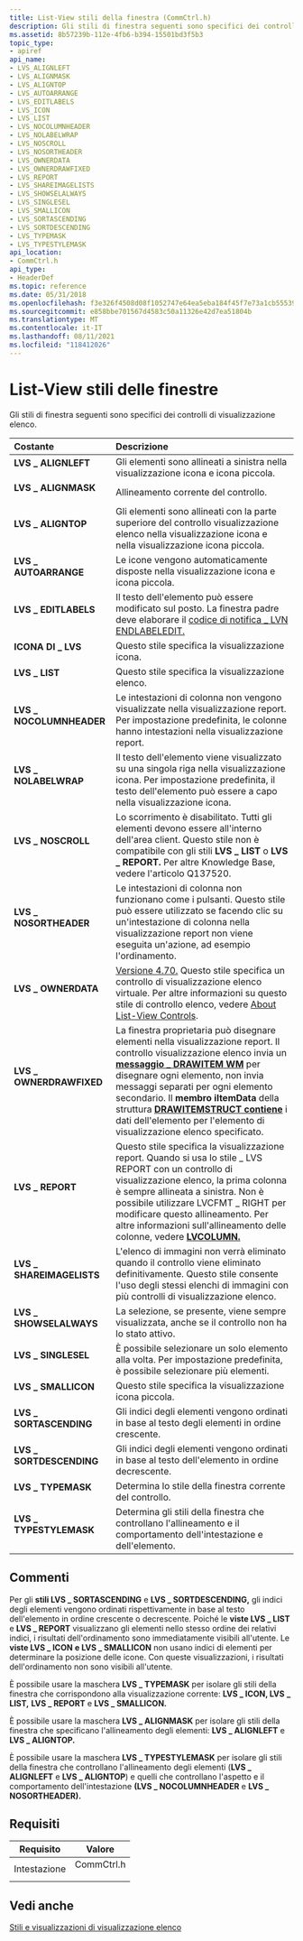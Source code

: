 ```yaml
---
title: List-View stili della finestra (CommCtrl.h)
description: Gli stili di finestra seguenti sono specifici dei controlli di visualizzazione elenco.
ms.assetid: 8b57239b-112e-4fb6-b394-15501bd3f5b3
topic_type:
- apiref
api_name:
- LVS_ALIGNLEFT
- LVS_ALIGNMASK
- LVS_ALIGNTOP
- LVS_AUTOARRANGE
- LVS_EDITLABELS
- LVS_ICON
- LVS_LIST
- LVS_NOCOLUMNHEADER
- LVS_NOLABELWRAP
- LVS_NOSCROLL
- LVS_NOSORTHEADER
- LVS_OWNERDATA
- LVS_OWNERDRAWFIXED
- LVS_REPORT
- LVS_SHAREIMAGELISTS
- LVS_SHOWSELALWAYS
- LVS_SINGLESEL
- LVS_SMALLICON
- LVS_SORTASCENDING
- LVS_SORTDESCENDING
- LVS_TYPEMASK
- LVS_TYPESTYLEMASK
api_location:
- CommCtrl.h
api_type:
- HeaderDef
ms.topic: reference
ms.date: 05/31/2018
ms.openlocfilehash: f3e326f4508d08f1052747e64ea5eba184f45f7e73a1cb55539255a27fd8c8c6
ms.sourcegitcommit: e858bbe701567d4583c50a11326e42d7ea51804b
ms.translationtype: MT
ms.contentlocale: it-IT
ms.lasthandoff: 08/11/2021
ms.locfileid: "118412026"
---
```

# <a name="list-view-window-styles"></a>List-View stili delle finestre

Gli stili di finestra seguenti sono specifici dei controlli di visualizzazione elenco.



| Costante                                                                                                                                                                        | Descrizione                                                                                                                                                                                                                                                                                                                                                 |
|:--------------------------------------------------------------------------------------------------------------------------------------------------------------------------------|:------------------------------------------------------------------------------------------------------------------------------------------------------------------------------------------------------------------------------------------------------------------------------------------------------------------------------------------------------------|
| <span id="LVS_ALIGNLEFT"></span><span id="lvs_alignleft"></span><dl> <dt>**LVS \_ ALIGNLEFT**</dt> </dl>                   | Gli elementi sono allineati a sinistra nella visualizzazione icona e icona piccola. <br/>                                                                                                                                                                                                                                                                                             |
| <span id="LVS_ALIGNMASK"></span><span id="lvs_alignmask"></span><dl> <dt>**LVS \_ ALIGNMASK**</dt> </dl>                   | Allineamento corrente del controllo. <br/>                                                                                                                                                                                                                                                                                                                |
| <span id="LVS_ALIGNTOP"></span><span id="lvs_aligntop"></span><dl> <dt>**LVS \_ ALIGNTOP**</dt> </dl>                      | Gli elementi sono allineati con la parte superiore del controllo visualizzazione elenco nella visualizzazione icona e nella visualizzazione icona piccola. <br/>                                                                                                                                                                                                                                                            |
| <span id="LVS_AUTOARRANGE"></span><span id="lvs_autoarrange"></span><dl> <dt>**LVS \_ AUTOARRANGE**</dt> </dl>             | Le icone vengono automaticamente disposte nella visualizzazione icona e icona piccola. <br/>                                                                                                                                                                                                                                                                              |
| <span id="LVS_EDITLABELS"></span><span id="lvs_editlabels"></span><dl> <dt>**LVS \_ EDITLABELS**</dt> </dl>                | Il testo dell'elemento può essere modificato sul posto. La finestra padre deve elaborare il [codice di notifica \_ LVN ENDLABELEDIT.](lvn-endlabeledit.md) <br/>                                                                                                                                                                                                               |
| <span id="LVS_ICON"></span><span id="lvs_icon"></span><dl> <dt>**ICONA DI \_ LVS**</dt> </dl>                                  | Questo stile specifica la visualizzazione icona. <br/>                                                                                                                                                                                                                                                                                                                 |
| <span id="LVS_LIST"></span><span id="lvs_list"></span><dl> <dt>**LVS \_ LIST**</dt> </dl>                                  | Questo stile specifica la visualizzazione elenco. <br/>                                                                                                                                                                                                                                                                                                                 |
| <span id="LVS_NOCOLUMNHEADER"></span><span id="lvs_nocolumnheader"></span><dl> <dt>**LVS \_ NOCOLUMNHEADER**</dt> </dl>    | Le intestazioni di colonna non vengono visualizzate nella visualizzazione report. Per impostazione predefinita, le colonne hanno intestazioni nella visualizzazione report. <br/>                                                                                                                                                                                                                                               |
| <span id="LVS_NOLABELWRAP"></span><span id="lvs_nolabelwrap"></span><dl> <dt>**LVS \_ NOLABELWRAP**</dt> </dl>             | Il testo dell'elemento viene visualizzato su una singola riga nella visualizzazione icona. Per impostazione predefinita, il testo dell'elemento può essere a capo nella visualizzazione icona. <br/>                                                                                                                                                                                                                                              |
| <span id="LVS_NOSCROLL"></span><span id="lvs_noscroll"></span><dl> <dt>**LVS \_ NOSCROLL**</dt> </dl>                      | Lo scorrimento è disabilitato. Tutti gli elementi devono essere all'interno dell'area client. Questo stile non è compatibile con gli stili **LVS \_ LIST** o **LVS \_ REPORT.** Per altre Knowledge Base, vedere l'articolo Q137520. <br/>                                                                                                                                      |
| <span id="LVS_NOSORTHEADER"></span><span id="lvs_nosortheader"></span><dl> <dt>**LVS \_ NOSORTHEADER**</dt> </dl>          | Le intestazioni di colonna non funzionano come i pulsanti. Questo stile può essere utilizzato se facendo clic su un'intestazione di colonna nella visualizzazione report non viene eseguita un'azione, ad esempio l'ordinamento. <br/>                                                                                                                                                                                       |
| <span id="LVS_OWNERDATA"></span><span id="lvs_ownerdata"></span><dl> <dt>**LVS \_ OWNERDATA**</dt> </dl>                   | [Versione 4.70.](common-control-versions.md) Questo stile specifica un controllo di visualizzazione elenco virtuale. Per altre informazioni su questo stile di controllo elenco, vedere [About List-View Controls](list-view-controls-overview.md). <br/>                                                                                                                             |
| <span id="LVS_OWNERDRAWFIXED"></span><span id="lvs_ownerdrawfixed"></span><dl> <dt>**LVS \_ OWNERDRAWFIXED**</dt> </dl>    | La finestra proprietaria può disegnare elementi nella visualizzazione report. Il controllo visualizzazione elenco invia un [**messaggio \_ DRAWITEM WM**](wm-drawitem.md) per disegnare ogni elemento, non invia messaggi separati per ogni elemento secondario. Il **membro iItemData** della struttura [**DRAWITEMSTRUCT contiene**](/windows/win32/api/winuser/ns-winuser-drawitemstruct) i dati dell'elemento per l'elemento di visualizzazione elenco specificato. <br/> |
| <span id="LVS_REPORT"></span><span id="lvs_report"></span><dl> <dt>**LVS \_ REPORT**</dt> </dl>                            | Questo stile specifica la visualizzazione report. Quando si usa lo stile \_ LVS REPORT con un controllo di visualizzazione elenco, la prima colonna è sempre allineata a sinistra. Non è possibile utilizzare LVCFMT \_ RIGHT per modificare questo allineamento. Per altre informazioni sull'allineamento delle colonne, vedere [**LVCOLUMN.**](/windows/win32/api/commctrl/ns-commctrl-lvcolumna) <br/>                                                                      |
| <span id="LVS_SHAREIMAGELISTS"></span><span id="lvs_shareimagelists"></span><dl> <dt>**LVS \_ SHAREIMAGELISTS**</dt> </dl> | L'elenco di immagini non verrà eliminato quando il controllo viene eliminato definitivamente. Questo stile consente l'uso degli stessi elenchi di immagini con più controlli di visualizzazione elenco. <br/>                                                                                                                                                                                          |
| <span id="LVS_SHOWSELALWAYS"></span><span id="lvs_showselalways"></span><dl> <dt>**LVS \_ SHOWSELALWAYS**</dt> </dl>       | La selezione, se presente, viene sempre visualizzata, anche se il controllo non ha lo stato attivo. <br/>                                                                                                                                                                                                                                                            |
| <span id="LVS_SINGLESEL"></span><span id="lvs_singlesel"></span><dl> <dt>**LVS \_ SINGLESEL**</dt> </dl>                   | È possibile selezionare un solo elemento alla volta. Per impostazione predefinita, è possibile selezionare più elementi. <br/>                                                                                                                                                                                                                                                            |
| <span id="LVS_SMALLICON"></span><span id="lvs_smallicon"></span><dl> <dt>**LVS \_ SMALLICON**</dt> </dl>                   | Questo stile specifica la visualizzazione icona piccola. <br/>                                                                                                                                                                                                                                                                                                           |
| <span id="LVS_SORTASCENDING"></span><span id="lvs_sortascending"></span><dl> <dt>**LVS \_ SORTASCENDING**</dt> </dl>       | Gli indici degli elementi vengono ordinati in base al testo degli elementi in ordine crescente. <br/>                                                                                                                                                                                                                                                                                  |
| <span id="LVS_SORTDESCENDING"></span><span id="lvs_sortdescending"></span><dl> <dt>**LVS \_ SORTDESCENDING**</dt> </dl>    | Gli indici degli elementi vengono ordinati in base al testo dell'elemento in ordine decrescente. <br/>                                                                                                                                                                                                                                                                                 |
| <span id="LVS_TYPEMASK"></span><span id="lvs_typemask"></span><dl> <dt>**LVS \_ TYPEMASK**</dt> </dl>                      | Determina lo stile della finestra corrente del controllo. <br/>                                                                                                                                                                                                                                                                                                  |
| <span id="LVS_TYPESTYLEMASK"></span><span id="lvs_typestylemask"></span><dl> <dt>**LVS \_ TYPESTYLEMASK**</dt> </dl>       | Determina gli stili della finestra che controllano l'allineamento e il comportamento dell'intestazione e dell'elemento. <br/>                                                                                                                                                                                                                                                    |



## <a name="remarks"></a>Commenti

Per gli **stili LVS \_ SORTASCENDING** e **LVS \_ SORTDESCENDING,** gli indici degli elementi vengono ordinati rispettivamente in base al testo dell'elemento in ordine crescente o decrescente. Poiché le **viste LVS \_ LIST** e **LVS \_ REPORT** visualizzano gli elementi nello stesso ordine dei relativi indici, i risultati dell'ordinamento sono immediatamente visibili all'utente. Le **viste LVS \_ ICON** **e LVS \_ SMALLICON** non usano indici di elementi per determinare la posizione delle icone. Con queste visualizzazioni, i risultati dell'ordinamento non sono visibili all'utente.

È possibile usare la maschera **LVS \_ TYPEMASK** per isolare gli stili della finestra che corrispondono alla visualizzazione corrente: **LVS \_ ICON, LVS** **\_ LIST,** **LVS \_ REPORT** e **LVS \_ SMALLICON.**

È possibile usare la maschera **LVS \_ ALIGNMASK** per isolare gli stili della finestra che specificano l'allineamento degli elementi: **LVS \_ ALIGNLEFT** e **LVS \_ ALIGNTOP.**

È possibile usare la maschera **LVS \_ TYPESTYLEMASK** per isolare gli stili della finestra che controllano l'allineamento degli elementi (**LVS \_ ALIGNLEFT** e **LVS \_ ALIGNTOP**) e quelli che controllano l'aspetto e il comportamento dell'intestazione **(LVS \_ NOCOLUMNHEADER** e **LVS \_ NOSORTHEADER).**

## <a name="requirements"></a>Requisiti



| Requisito | Valore |
|-------------------|---------------------------------------------------------------------------------------|
| Intestazione<br/> | <dl> <dt>CommCtrl.h</dt> </dl> |



## <a name="see-also"></a>Vedi anche

<dl> <dt>

[Stili e visualizzazioni di visualizzazione elenco](list-view-controls-overview.md)
</dt> </dl>

 

 





